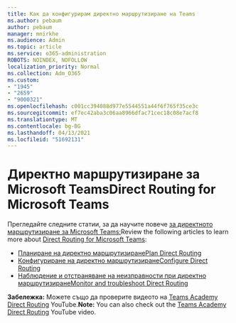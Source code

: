 ```yaml
---
title: Как да конфигурирам директно маршрутизиране на Teams
ms.author: pebaum
author: pebaum
manager: mnirkhe
ms.audience: Admin
ms.topic: article
ms.service: o365-administration
ROBOTS: NOINDEX, NOFOLLOW
localization_priority: Normal
ms.collection: Adm_O365
ms.custom:
- "1945"
- "2659"
- "9000321"
ms.openlocfilehash: c001cc394088d977e5544551a44f6f765f35ce3c
ms.sourcegitcommit: ef7ec42aba3c06aa8966dfac71cec18c08e7acf8
ms.translationtype: MT
ms.contentlocale: bg-BG
ms.lasthandoff: 04/13/2021
ms.locfileid: "51692131"
---
```

# <a name="direct-routing-for-microsoft-teams"></a><span data-ttu-id="d1e97-102">Директно маршрутизиране за Microsoft Teams</span><span class="sxs-lookup"><span data-stu-id="d1e97-102">Direct Routing for Microsoft Teams</span></span>

<span data-ttu-id="d1e97-103">Прегледайте следните статии, за да научите повече [за директното маршрутизиране за Microsoft Teams:](https://docs.microsoft.com/MicrosoftTeams/direct-routing-landing-page)</span><span class="sxs-lookup"><span data-stu-id="d1e97-103">Review the following articles to learn more about [Direct Routing for Microsoft Teams](https://docs.microsoft.com/MicrosoftTeams/direct-routing-landing-page):</span></span> 

- [<span data-ttu-id="d1e97-104">Планиране на директно маршрутизиране</span><span class="sxs-lookup"><span data-stu-id="d1e97-104">Plan Direct Routing</span></span>](https://docs.microsoft.com/MicrosoftTeams/direct-routing-plan)
- [<span data-ttu-id="d1e97-105">Конфигуриране на директно маршрутизиране</span><span class="sxs-lookup"><span data-stu-id="d1e97-105">Configure Direct Routing</span></span>](https://docs.microsoft.com/MicrosoftTeams/direct-routing-configure) 
- [<span data-ttu-id="d1e97-106">Наблюдение и отстраняване на неизправности при директно маршрутизиране</span><span class="sxs-lookup"><span data-stu-id="d1e97-106">Monitor and troubleshoot Direct Routing</span></span>](https://docs.microsoft.com/MicrosoftTeams/direct-routing-monitor-and-troubleshoot)

<span data-ttu-id="d1e97-107">**Забележка:** Можете също да проверите видеото на [Teams Academy Direct Routing](https://www.youtube.com/watch?v=1ASftX_Msb8&index=10&list=PLaSOUojkSiGnKuE30ckcjnDVkMNqDv0Vl) YouTube.</span><span class="sxs-lookup"><span data-stu-id="d1e97-107">**Note:** You can also check out the [Teams Academy Direct Routing](https://www.youtube.com/watch?v=1ASftX_Msb8&index=10&list=PLaSOUojkSiGnKuE30ckcjnDVkMNqDv0Vl) YouTube video.</span></span>